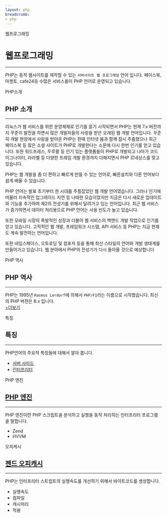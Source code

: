```yaml
---
layout: php
breadcrumb:
- php
---
```


<jiny-book-mark>웹프로그래밍</jiny-book-mark>

# 웹프로그래밍
---
PHP는 동적 웹사이트를 제작할 수 있는 `서버사이트 웹 프로그래밍` 언어 입니다. 페이스북, 마젠토, cafe24등
수많은 서비스들이 PHP 언어로 운영되고 있습니다.

<jiny-book-mark>PHP소개</jiny-book-mark>
<br>

## PHP 소개
---
리눅스가 웹 서비스를 위한 운영체제로 인기를 끌기 시작되면서 PHP는 현재 7.x 버전까지 꾸준히 발전을 하면서 많은 개발자들의 사랑을 받은 오래된 웹 개발 언어입니다. 꾸준히 개발 현장에서 사랑을 받아온 PHP는 한때 인터넷 붐과 함께 잠시 주춤했으나 최근 페이스북 등 많은 소셜 사이트가 PHP로 개발한다는 소문에 다시 한번 인기를 얻고 있습니다.  또한 워드프레스, 두루팔 등 인기 있는 플랫폼들이 PHP로 개발되고 나아가 코드이그나이터, 라라벨 등 다양한 프레임 개발 환경까지 더해지면서 PHP 르네상스를 맞고 있습니다.  

PHP는 웹 개발을 좀 더 편하고 빠르게 만들 수 있는 언어로, 빠른설치와 다른 언어보다 쉽게 배울 수 있습니다.  

PHP 언어는 발표 초기부터 한 시대를 주름잡았던 웹 개발 언어였습니다. 그러나 인기에 머물러 지속적인 업그레이드 지연 등 나태한 모습이었지만 지금은 다시 새로운 업데이트와 기능을 추가하여 제2의 전성기를 위해서 달려가고 있는 언어입니다. 최근 웹 서비스가 증가하면서 데이터 처리용으로 PHP 언어는 사용 빈도가 늘고 있습니다.  

또한 모바일 시장의 폭발적인 성장과 더불어 웹 서비스의 백엔드 개발 작업으로 인기를 얻고 있습니다. 고적적인 웹 개발, 프레임워크 시스템, API 서비스 등 PHP는 지금 현재도 계속 발전하는 언어입니다.  

또한 네임스페이스, 오토로딩 및 컴포저 등을 통해 최신 스타일의 언어와 개발 생태계를 만들어가고 있습니다. 웹 분야에서 PHP의 전성기가 다시 돌아올 것으로 예상합니다

<jiny-book-mark>PHP 역사</jiny-book-mark>
<br>

## PHP 역사
---
PHP는 1995년 `Rasmus Lerdorf`에 의해서 `PHP/FI`라는 이름으로 시작했습니다. 최신의 PHP 버젼은 8.x 입니다.  
[+더보기](history)

<jiny-book-mark>특징</jiny-book-mark>
<br>

## 특징
---
PHP언어의 주요적 특징들에 대해서 알아 봅니다.  

* [서버 사이드](serverside)
* [인터프리터](interpreter)

<jiny-book-mark>PHP 엔진</jiny-book-mark>
<br>

## [PHP 엔진](engine)
---
PHP 엔진이란 PHP 스크립트을 분석하고 실행을 동작 처리하는 인터프리터 프로그램을 말합니다.

* Zend
* HVVM

<jiny-book-mark>오피케시</jiny-book-mark>
<br>

## [젠드 오피캐시](opcashe)
---
PHP는 인터프리터 스트립트의 실행속도를 개선하기 위해서 바이트코드를 생성합니다.

* 실행속도
* 컴파일
* 캐시처리
* 적용

